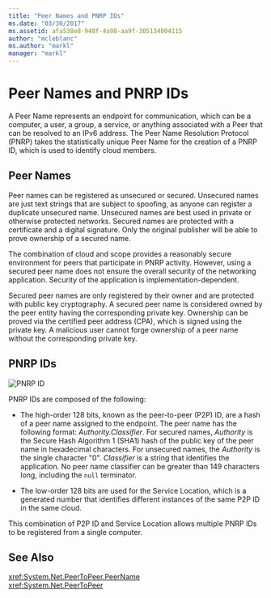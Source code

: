 ```yaml
---
title: "Peer Names and PNRP IDs"
ms.date: "03/30/2017"
ms.assetid: afa538e8-948f-4a98-aa9f-305134004115
author: "mcleblanc"
ms.author: "markl"
manager: "markl"
---
```

# Peer Names and PNRP IDs
A Peer Name represents an endpoint for communication, which can be a computer, a user, a group, a service, or anything associated with a Peer that can be resolved to an IPv6 address. The Peer Name Resolution Protocol (PNRP) takes the statistically unique Peer Name for the creation of a PNRP ID, which is used to identify cloud members.  
  
## Peer Names  
 Peer names can be registered as unsecured or secured. Unsecured names are just text strings that are subject to spoofing, as anyone can register a duplicate unsecured name. Unsecured names are best used in private or otherwise protected networks. Secured names are protected with a certificate and a digital signature. Only the original publisher will be able to prove ownership of a secured name.  
  
 The combination of cloud and scope provides a reasonably secure environment for peers that participate in PNRP activity. However, using a secured peer name does not ensure the overall security of the networking application. Security of the application is implementation-dependent.  
  
 Secured peer names are only registered by their owner and are protected with public key cryptography. A secured peer name is considered owned by the peer entity having the corresponding private key. Ownership can be proved via the certified peer address (CPA), which is signed using the private key. A malicious user cannot forge ownership of a peer name without the corresponding private key.  
  
## PNRP IDs  
 ![PNRP ID](../../../docs/framework/network-programming/media/fdc9e8a0-4a1c-488d-a019-bc3a1973220c.gif "fdc9e8a0-4a1c-488d-a019-bc3a1973220c")  
  
 PNRP IDs are composed of the following:  
  
- The high-order 128 bits, known as the peer-to-peer (P2P) ID, are a hash of a peer name assigned to the endpoint. The peer name has the following format: *Authority.Classifier*. For secured names, *Authority* is the Secure Hash Algorithm 1 (SHA1) hash of the public key of the peer name in hexadecimal characters. For unsecured names, the *Authority* is the single character "0". *Classifier* is a string that identifies the application. No peer name classifier can be greater than 149 characters long, including the `null` terminator.  
  
- The low-order 128 bits are used for the Service Location, which is a generated number that identifies different instances of the same P2P ID in the same cloud.  
  
 This combination of P2P ID and Service Location allows multiple PNRP IDs to be registered from a single computer.  
  
## See Also  
 <xref:System.Net.PeerToPeer.PeerName>  
 <xref:System.Net.PeerToPeer>
